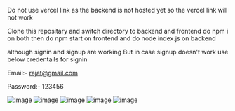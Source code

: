 Do not use vercel link as the backend is not hosted yet so the vercel link will not work 

Clone this repositary 
and switch directory to 
backend and frontend
 do npm i on both
then do npm start on frontend 
and do node index.js on backend 



although signin and signup are working But in case signup doesn't work use below credentails for signin

Email:- rajat@gmail.com

Password:- 123456

![image](https://github.com/Rajat-Rathaur/my-trip-mates-itinerary-planner/assets/142532314/be082f04-3dd4-4e5b-8042-90b534749635)
![image](https://github.com/Rajat-Rathaur/my-trip-mates-itinerary-planner/assets/142532314/21ad7915-9c6d-4781-b447-dd41f7821492)
![image](https://github.com/Rajat-Rathaur/my-trip-mates-itinerary-planner/assets/142532314/af533842-931d-4778-a22d-92cffb34d806)
![image](https://github.com/Rajat-Rathaur/my-trip-mates-itinerary-planner/assets/142532314/8f23ec67-e5c8-456c-933c-b9c2a0980c9a)
![image](https://github.com/Rajat-Rathaur/my-trip-mates-itinerary-planner/assets/142532314/97649e4e-0e0b-42f3-8e9b-d3642df5c5eb)
